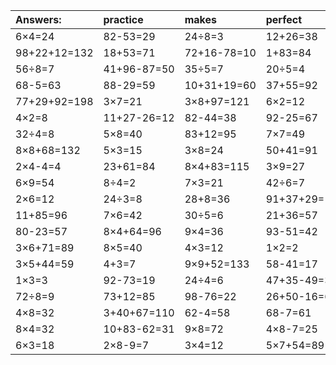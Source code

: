 | Answers: | practice | makes | perfect | ! |
| :--- | :--- | :--- | :--- | :--- |
| 6×4=24 | 82-53=29 | 24÷8=3 | 12+26=38 | 76-9=67 | 
| 98+22+12=132 | 18+53=71 | 72+16-78=10 | 1+83=84 | 6×6=36 | 
| 56÷8=7 | 41+96-87=50 | 35÷5=7 | 20÷5=4 | 39+57=96 | 
| 68-5=63 | 88-29=59 | 10+31+19=60 | 37+55=92 | 99-29=70 | 
| 77+29+92=198 | 3×7=21 | 3×8+97=121 | 6×2=12 | 16÷2=8 | 
| 4×2=8 | 11+27-26=12 | 82-44=38 | 92-25=67 | 21-5=16 | 
| 32÷4=8 | 5×8=40 | 83+12=95 | 7×7=49 | 3×2=6 | 
| 8×8+68=132 | 5×3=15 | 3×8=24 | 50+41=91 | 12÷3=4 | 
| 2×4-4=4 | 23+61=84 | 8×4+83=115 | 3×9=27 | 4×6=24 | 
| 6×9=54 | 8÷4=2 | 7×3=21 | 42÷6=7 | 8×2=16 | 
| 2×6=12 | 24÷3=8 | 28+8=36 | 91+37+29=157 | 57+35=92 | 
| 11+85=96 | 7×6=42 | 30÷5=6 | 21+36=57 | 7×9=63 | 
| 80-23=57 | 8×4+64=96 | 9×4=36 | 93-51=42 | 98-67=31 | 
| 3×6+71=89 | 8×5=40 | 4×3=12 | 1×2=2 | 2×4=8 | 
| 3×5+44=59 | 4+3=7 | 9×9+52=133 | 58-41=17 | 87+92-86=93 | 
| 1×3=3 | 92-73=19 | 24÷4=6 | 47+35-49=33 | 2×2=4 | 
| 72÷8=9 | 73+12=85 | 98-76=22 | 26+50-16=60 | 2×7=14 | 
| 4×8=32 | 3+40+67=110 | 62-4=58 | 68-7=61 | 6×7+40=82 | 
| 8×4=32 | 10+83-62=31 | 9×8=72 | 4×8-7=25 | 38+11+39=88 | 
| 6×3=18 | 2×8-9=7 | 3×4=12 | 5×7+54=89 | 66+13=79 | 
